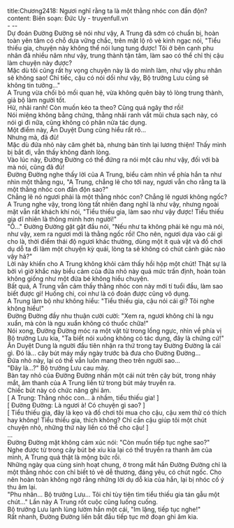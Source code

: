 title:Chương2418: Ngươi nghĩ rằng ta là một thằng nhóc con đần độn?
content:
Biên soạn: Đức Uy - truyenfull.vn<br>- --<br>Dự đoán Đường Đường sẽ nói như vậy, A Trung đã sớm có chuẩn bị, hoàn toàn yên tâm có chỗ dựa vững chắc, trên mặt lộ rõ vẻ kinh ngạc nói, "Tiểu thiếu gia, chuyện này không thể nói lung tung được! Tôi ở bên cạnh phu nhân đã nhiều năm như vậy, trung thành tận tâm, làm sao có thể chỉ thị cậu làm chuyện này được?<br>Mặc dù tôi cũng rất hy vọng chuyện này là do mình làm, như vậy phu nhân sẽ không sao! Chỉ tiếc, cậu có nói dối như vậy, Bộ trưởng Lưu cũng sẽ không tin tưởng..."<br>A Trung vừa chối bỏ mối quan hệ, vừa không quên bày tỏ lòng trung thành, giả bộ làm người tốt.<br>Hừ, nhãi ranh! Còn muốn kéo ta theo? Cũng quá ngây thơ rồi!<br>Nói miệng không bằng chứng, thằng nhãi ranh vắt mũi chưa sạch này, có nói gì đi nữa, cũng không có phân nửa tác dụng.<br>Một điểm này, Ân Duyệt Dung cũng hiểu rất rõ...<br>Nhưng mà, đã đủ!<br>Mặc dù đứa nhỏ này căm ghét bà, nhưng bản tính lại lương thiện! Thấy mình bị bắt đi, vẫn thấy không đành lòng.<br>Vào lúc này, Đường Đường có thể đứng ra nói một câu như vậy, đối với bà mà nói, cũng đã đủ!<br>Đường Đường nghe thấy lời của A Trung, biểu cảm nhìn về phía hắn ta như nhìn một thằng ngu, "A Trung, chẳng lẽ cho tới nay, ngươi vẫn cho rằng ta là một thằng nhóc con đần độn sao?"<br>Chẳng lẽ nó ngươi phải là một thằng nhóc con? Chẳng lẽ ngươi không ngốc?<br>A Trung nghe vậy, trong lòng tất nhiên đang nghĩ là như vậy, nhưng ngoài mặt vẫn rất khách khí nói, "Tiểu thiếu gia, làm sao như vậy được! Tiểu thiếu gia dĩ nhiên là thông minh hơn người!"<br>"Ồ..." Đường Đường gật gật đầu nói, "Nếu như ta không phải kẻ ngu mà nói, như vậy, xem ra ngươi mới là thằng ngốc rồi! Cho nên, ngươi dựa vào cái gì cho là, thời điểm thái độ ngươi khác thường, dùng một ít quà vặt và đồ chơi dụ dỗ ta đi làm một chuyện kỳ quái, lòng ta sẽ không có chút cảnh giác nào vậy hả?"<br>Lời này khiến cho A Trung không khỏi cảm thấy hồi hộp một chút! Thật sự là bởi vì giờ khắc này biểu cảm của đứa nhỏ này quá mức trấn định, hoàn toàn không giống như một đứa bé không hiểu chuyện.<br>Bất quá, A Trung vẫn cảm thấy thằng nhóc con này mới tí tuổi đầu, làm sao biết được gì! Huống chi, coi như là có đoán được cũng vô dụng.<br>A Trung làm bộ như không hiểu: "Tiểu thiếu gia, cậu nói cái gì? Tôi nghe không hiểu!"<br>Đường Đường đầy nhu thuận cười cười: "Xem ra, ngươi không chỉ là ngu xuẩn, mà còn là ngu xuẩn không có thuốc chữa!"<br>Nói xong, Đường Đường móc ra một vật từ trong lồng ngực, nhìn về phía vị Bộ trưởng Lưu kia, "Ta biết nói xuông không có tác dụng, đây là chứng cứ!"<br>Ân Duyệt Dung là người đầu tiên nhận ra thứ trong tay Đường Đường là cái gì. Đó là... cây bút máy mấy ngày trước bà đưa cho Đường Đường...<br>Đứa nhỏ này, lại có thể vẫn luôn mang theo trên người sao...<br>"Đây là...?" Bộ trưởng Lưu cau mày.<br>Bàn tay nhỏ của Đường Đường nhấn một cái nút trên cây bút, trong nháy mắt, âm thanh của A Trung liền từ trong bút máy truyền ra.<br>Chiếc bút này có chức năng ghi âm.<br>[ A Trung: Thằng nhóc con... à nhầm, tiểu thiếu gia! ]<br>[ Đường Đường: Là ngươi à! Có chuyện gì sao? ]<br>[ Tiểu thiếu gia, đây là kẹo và đồ chơi tôi mua cho cậu, cậu xem thử có thích hay không! Tiểu thiếu gia, thích không? Chỉ cần cậu giúp tôi một chút chuyện nhỏ, những thứ này liền có thể cho cậu! ]<br>...<br>Đường Đường mặt không cảm xúc nói: "Còn muốn tiếp tục nghe sao?"<br>Nghe được từ trong cây bút bé xíu kia lại có thể truyền ra thanh âm của mình, A Trung quả thật là mộng bức rồi.<br>Những ngày qua cùng sinh hoạt chung, ở trong mắt hắn Đường Đường chỉ là một thằng nhóc con chỉ biết tỏ vẻ dễ thương, đáng yêu, có chút ngốc. Cho nên hoàn toàn không ngờ rằng những lời dụ dỗ kia của hắn, lại bị nhóc cố ý thu âm lại.<br>"Phu nhân... Bộ trưởng Lưu... Tôi chỉ tùy tiện tìm tiểu thiếu gia tán gẫu một chút..." Lần này A Trung rốt cuộc cũng luống cuống.<br>Bộ trưởng Lưu lạnh lùng lườm hắn một cái, "Im lặng, tiếp tục nghe!"<br>Rất nhanh, Đường Đường liền bắt đầu tiếp tục mở đoạn ghi âm kia.